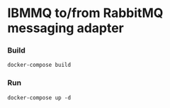 # IBMMQ to/from RabbitMQ messaging adapter

### Build
`docker-compose build`
### Run
`docker-compose up -d`

